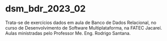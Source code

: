 # dsm_bdr_2023_02
Trata-se de exercícios dados em aula de Banco de Dados Relacional, no curso de Desenvolvimento de Software Multiplataforma, na FATEC Jacareí.
<br>
Aulas ministradas pelo Professor Me. Eng. Rodrigo Santana.
